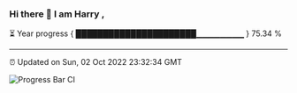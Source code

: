 ### Hi there 👋 I am Harry , 

⏳ Year progress { ██████████████████████▁▁▁▁▁▁▁▁ } 75.34 %

---

⏰ Updated on Sun, 02 Oct 2022 23:32:34 GMT

![Progress Bar CI](https://github.com/duykhang68/duykhang68/workflows/Progress%20Bar%20CI/badge.svg)
